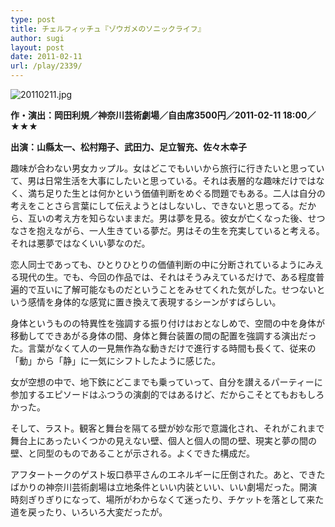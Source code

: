 ```yaml
---
type: post
title: チェルフィッチュ『ゾウガメのソニックライフ』
author: sugi
layout: post
date: 2011-02-11
url: /play/2339/
---
```

<img alt="20110211.jpg" src="/images/play/20110211.jpg" class="alignleft" />

**作・演出：岡田利規／神奈川芸術劇場／自由席3500円／2011-02-11 18:00／★★★**

**出演：山縣太一、松村翔子、武田力、足立智充、佐々木幸子**

趣味が合わない男女カップル。女はどこでもいいから旅行に行きたいと思っていて、男は日常生活を大事にしたいと思っている。それは表層的な趣味だけではなく、満ち足りた生とは何かという価値判断をめぐる問題でもある。二人は自分の考えをことさら言葉にして伝えようとはしないし、できないと思ってる。だから、互いの考え方を知らないままだ。男は夢を見る。彼女が亡くなった後、せつなさを抱えながら、一人生きている夢だ。男はその生を充実していると考える。それは悪夢ではなくいい夢なのだ。

恋人同士であっても、ひとりひとりの価値判断の中に分断されているようにみえる現代の生。でも、今回の作品では、それはそうみえているだけで、ある程度普遍的で互いに了解可能なものだということをみせてくれた気がした。せつないという感情を身体的な感覚に置き換えて表現するシーンがすばらしい。

身体というものの特異性を強調する振り付けはおとなしめで、空間の中を身体が移動してできあがる身体の間、身体と舞台装置の間の配置を強調する演出だった。言葉がなくて人の一見無作為な動きだけで進行する時間も長くて、従来の「動」から「静」に一気にシフトしたように感じた。

女が空想の中で、地下鉄にどこまでも乗っていって、自分を讃えるパーティーに参加するエピソードはふつうの演劇的ではあるけど、だからこそとてもおもしろかった。

そして、ラスト。観客と舞台を隔てる壁が妙な形で意識化され、それがこれまで舞台上にあったいくつかの見えない壁、個人と個人の間の壁、現実と夢の間の壁、と同型のものであることが示される。よくできた構成だ。

アフタートークのゲスト坂口恭平さんのエネルギーに圧倒された。あと、できたばかりの神奈川芸術劇場は立地条件といい内装といい、いい劇場だった。開演時刻ぎりぎりになって、場所がわからなくて迷ったり、チケットを落として来た道を戻ったり、いろいろ大変だったが。

